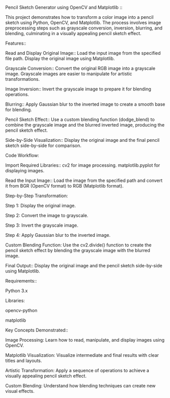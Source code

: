 Pencil Sketch Generator using OpenCV and Matplotlib ::

This project demonstrates how to transform a color image into a pencil sketch using Python, OpenCV, and Matplotlib. The process involves image preprocessing steps such as grayscale conversion, inversion, blurring, and blending, culminating in a visually appealing pencil sketch effect.

Features::

Read and Display Original Image::
Load the input image from the specified file path.
Display the original image using Matplotlib.

Grayscale Conversion::
Convert the original RGB image into a grayscale image.
Grayscale images are easier to manipulate for artistic transformations.

Image Inversion::
Invert the grayscale image to prepare it for blending operations.

Blurring::
Apply Gaussian blur to the inverted image to create a smooth base for blending.

Pencil Sketch Effect::
Use a custom blending function (dodge_blend) to combine the grayscale image and the blurred inverted image, producing the pencil sketch effect.

Side-by-Side Visualization::
Display the original image and the final pencil sketch side-by-side for comparison.


Code Workflow:

Import Required Libraries::
cv2 for image processing.
matplotlib.pyplot for displaying images.

Read the Input Image::
Load the image from the specified path and convert it from BGR (OpenCV format) to RGB (Matplotlib format).

Step-by-Step Transformation:

Step 1: Display the original image.

Step 2: Convert the image to grayscale.

Step 3: Invert the grayscale image.

Step 4: Apply Gaussian blur to the inverted image.

Custom Blending Function:
Use the cv2.divide() function to create the pencil sketch effect by blending the grayscale image with the blurred image.

Final Output::
Display the original image and the pencil sketch side-by-side using Matplotlib.

Requirements::

Python 3.x

Libraries:

opencv-python

matplotlib

Key Concepts Demonstrated:: 

Image Processing:
Learn how to read, manipulate, and display images using OpenCV.

Matplotlib Visualization:
Visualize intermediate and final results with clear titles and layouts.

Artistic Transformation:
Apply a sequence of operations to achieve a visually appealing pencil sketch effect.

Custom Blending:
Understand how blending techniques can create new visual effects.
